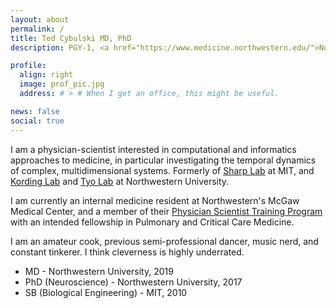 ```yaml
---
layout: about
permalink: /
title: Ted Cybulski MD, PhD
description: PGY-1, <a href="https://www.medicine.northwestern.edu/">Northwestern Internal Medicine</a> | <a href="https://www.medicine.northwestern.edu/education/residents/about/training-programs/pstp.html">PSTP</a>

profile:
  align: right
  image: prof_pic.jpg
  address: # > # When I get an office, this might be useful.

news: false
social: true
---
```


I am a physician-scientist interested in computational and informatics approaches to medicine, in particular investigating the temporal dynamics of complex, multidimensional systems. Formerly of <a href="http://web.mit.edu/sharplab/">Sharp Lab</a> at MIT, and <a href="http://kordinglab.com/">Kording Lab</a> and <a href="https://tyolab.northwestern.edu/">Tyo Lab</a> at Northwestern University.

I am currently an internal medicine resident at Northwestern's McGaw Medical Center, and a member of their <a href="https://www.medicine.northwestern.edu/education/residents/about/training-programs/pstp.html">Physician Scientist Training Program</a> with an intended fellowship in Pulmonary and Critical Care Medicine.

I am an amateur cook, previous semi-professional dancer, music nerd, and constant tinkerer. I think cleverness is highly underrated.

- MD - Northwestern University, 2019
- PhD (Neuroscience) - Northwestern University, 2017
- SB (Biological Engineering) - MIT, 2010
